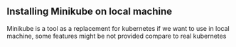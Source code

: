 
## Installing Minikube on local machine 

Minikube is a tool as a replacement for kubernetes if we want to use in local machine, some features might be not provided compare to real kubernetes 
